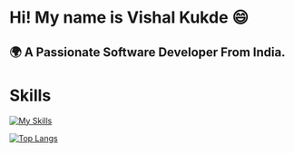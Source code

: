 <h1> Hi! My name is Vishal Kukde 😄 </h1>
<h2> 🌍 A Passionate Software Developer From India. </h2>
<h1> Skills </h1>

[![My Skills](https://skillicons.dev/icons?i=html,css,js,ts,react,redux,nextjs,materialui)](https://skillicons.dev)

[![Top Langs](https://github-readme-stats.vercel.app/api/top-langs/?username=Vishalkukde&layout=compact&text_color=daf7dc&bg_color=151515)](https://github.com/kumawatlalit912/github-readme-stats)


